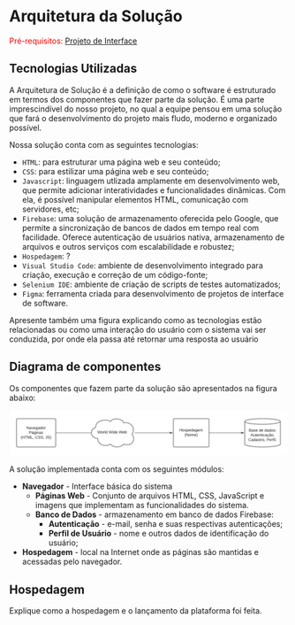 # Arquitetura da Solução

<span style="color:red">Pré-requisitos: <a href="3-Projeto de Interface.md"> Projeto de Interface</a></span>

## Tecnologias Utilizadas

A Arquitetura de Solução é a definição de como o software é estruturado em termos dos componentes que fazer parte da solução. É uma parte imprescindível do nosso projeto, no qual a equipe pensou em uma solução que fará o desenvolvimento do projeto mais fludo, moderno e organizado possível.

Nossa solução conta com as seguintes tecnologias: 

- `HTML`: para estruturar uma página web e seu conteúdo;
- `CSS`: para estilizar uma página web e seu conteúdo;
- `Javascript`: linguagem utlizada amplamente em desenvolvimento web, que permite adicionar interatividades e funcionalidades dinâmicas. Com ela, é possível manipular elementos HTML, comunicação com servidores, etc;
- `Firebase`: uma solução de armazenamento oferecida pelo Google, que permite a sincronização de bancos de dados em tempo real com facilidade. Oferece autenticação de usuários nativa, armazenamento de arquivos e outros serviços com escalabilidade e robustez;
- `Hospedagem`: ? 
- `Visual Studio Code`: ambiente de desenvolvimento integrado para criação, execução e correção de um código-fonte;
- `Selenium IDE`: ambiente de criação de scripts de testes automatizados;
- `Figma`: ferramenta criada para desenvolvimento de projetos de interface de software.

Apresente também uma figura explicando como as tecnologias estão relacionadas ou como uma interação do usuário com o sistema vai ser conduzida, por onde ela passa até retornar uma resposta ao usuário

## Diagrama de componentes 

Os componentes que fazem parte da solução são apresentados na figura abaixo:

![Diagrama de Componentes](img/arquitetura-de-solucao.png)

A solução implementada conta com os seguintes módulos:
- **Navegador** - Interface básica do sistema  
  - **Páginas Web** - Conjunto de arquivos HTML, CSS, JavaScript e imagens que implementam as funcionalidades do sistema.
   - **Banco de Dados** - armazenamento em banco de dados Firebase: 
     - **Autenticação** - e-mail, senha e suas respectivas autenticações;
     - **Perfil de Usuário** - nome e outros dados de identificação do usuário;
 - **Hospedagem** - local na Internet onde as páginas são mantidas e acessadas pelo navegador. 

## Hospedagem

Explique como a hospedagem e o lançamento da plataforma foi feita.